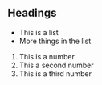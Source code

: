 ## Headings

- This is a list
- More things in the list

1. This is a number
1. This a second number
1. This is a third number
